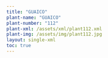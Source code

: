```yaml
---
title: "GUAICO"
plant-name: "GUAICO"
plant-number: "112"
plant-xml: /assets/xml/plant112.xml
plant-img: /assets/img/plant112.jpg
layout: single-xml
toc: true
---
```

